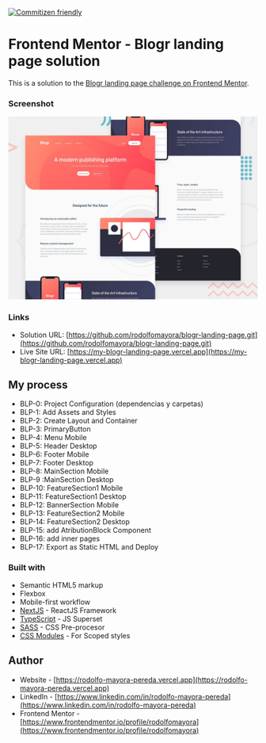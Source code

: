 [![Commitizen friendly](https://img.shields.io/badge/commitizen-friendly-brightgreen.svg)](http://commitizen.github.io/cz-cli/)

# Frontend Mentor - Blogr landing page solution

This is a solution to the [Blogr landing page challenge on Frontend Mentor](https://www.frontendmentor.io/challenges/blogr-landing-page-EX2RLAApP).


### Screenshot

![](./public/screenshot.jpg)


### Links

- Solution URL: [https://github.com/rodolfomayora/blogr-landing-page.git](https://github.com/rodolfomayora/blogr-landing-page.git)
- Live Site URL: [https://my-blogr-landing-page.vercel.app](https://my-blogr-landing-page.vercel.app)


## My process

- BLP-0: Project Configuration (dependencias y carpetas)
- BLP-1: Add Assets and Styles
- BLP-2: Create Layout and Container
- BLP-3: PrimaryButton
- BLP-4: Menu Mobile
- BLP-5: Header Desktop
- BLP-6: Footer Mobile
- BLP-7: Footer Desktop
- BLP-8: MainSection Mobile
- BLP-9 :MainSection Desktop
- BLP-10: FeatureSection1 Mobile
- BLP-11: FeatureSection1 Desktop
- BLP-12: BannerSection Mobile
- BLP-13: FeatureSection2 Mobile
- BLP-14: FeatureSection2 Desktop
- BLP-15: add AtributionBlock Component
- BLP-16: add inner pages
- BLP-17: Export as Static HTML and Deploy


### Built with

- Semantic HTML5 markup
- Flexbox
- Mobile-first workflow
- [NextJS](https://nextjs.org/) - ReactJS Framework
- [TypeScript](https://www.typescriptlang.org/) - JS Superset
- [SASS](https://sass-lang.com/) - CSS Pre-procesor
- [CSS Modules](https://github.com/css-modules/css-modules) - For Scoped styles


## Author

- Website - [https://rodolfo-mayora-pereda.vercel.app](https://rodolfo-mayora-pereda.vercel.app)
- LinkedIn - [https://www.linkedin.com/in/rodolfo-mayora-pereda](https://www.linkedin.com/in/rodolfo-mayora-pereda)
- Frontend Mentor - [https://www.frontendmentor.io/profile/rodolfomayora](https://www.frontendmentor.io/profile/rodolfomayora)
